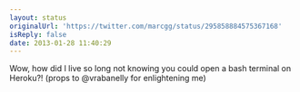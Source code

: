 ```yaml
---
layout: status
originalUrl: 'https://twitter.com/marcgg/status/295858884575367168'
isReply: false
date: 2013-01-28 11:40:29
---
```


Wow, how did I live so long not knowing you could open a bash terminal on Heroku?! (props to @vrabanelly for enlightening me)
